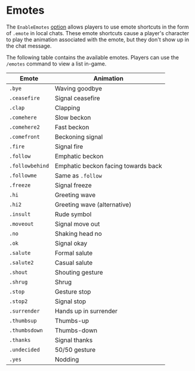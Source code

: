 # Emotes

The `EnableEmotes` [option](./sandbox-options.md#enableemotes) allows players to use emote shortcuts in the form of `.emote` in local chats.
These emote shortcuts cause a player's character to play the animation associated with the emote, but they don't show up in the chat message.

The following table contains the available emotes.
Players can use the `/emotes` command to view a list in-game.

| Emote           | Animation                           |
| --------------- | ----------------------------------- |
| `.bye`          | Waving goodbye                      |
| `.ceasefire`    | Signal ceasefire                    |
| `.clap`         | Clapping                            |
| `.comehere`     | Slow beckon                         |
| `.comehere2`    | Fast beckon                         |
| `.comefront`    | Beckoning signal                    |
| `.fire`         | Signal fire                         |
| `.follow`       | Emphatic beckon                     |
| `.followbehind` | Emphatic beckon facing towards back |
| `.followme`     | Same as `.follow`                   |
| `.freeze`       | Signal freeze                       |
| `.hi`           | Greeting wave                       |
| `.hi2`          | Greeting wave (alternative)         |
| `.insult`       | Rude symbol                         |
| `.moveout`      | Signal move out                     |
| `.no`           | Shaking head no                     |
| `.ok`           | Signal okay                         |
| `.salute`       | Formal salute                       |
| `.salute2`      | Casual salute                       |
| `.shout`        | Shouting gesture                    |
| `.shrug`        | Shrug                               |
| `.stop`         | Gesture stop                        |
| `.stop2`        | Signal stop                         |
| `.surrender`    | Hands up in surrender               |
| `.thumbsup`     | Thumbs-up                           |
| `.thumbsdown`   | Thumbs-down                         |
| `.thanks`       | Signal thanks                       |
| `.undecided`    | 50/50 gesture                       |
| `.yes`          | Nodding                             |
